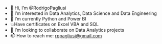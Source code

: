 - 👋 Hi, I’m @RodrigoPagliusi
- 👀 I’m interested in Data Analytics, Data Science and Data Engineering
- 🌱 I’m currently Python and Power BI
- :collision:Have certificates on Excel VBA and SQL
- 💞️ I’m looking to collaborate on Data Analytics projects
- 📫 How to reach me: rppagliusi@gmail.com

<!---
RodrigoPagliusi/RodrigoPagliusi is a ✨ special ✨ repository because its `README.md` (this file) appears on your GitHub profile.
You can click the Preview link to take a look at your changes.
--->
